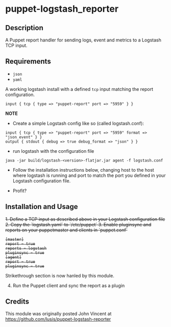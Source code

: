 puppet-logstash_reporter
========================

Description
-----------

A Puppet report handler for sending logs, event and metrics to a Logstash TCP input.


Requirements
------------

* `json`
* `yaml`

A working logstash install with a defined `tcp` input matching the report configuration.

```
input { tcp { type => "puppet-report" port => "5959" } }
```

**NOTE**
* Create a simple Logstash config like so (called logstash.conf):

```
input { tcp { type => "puppet-report" port => "5959" format => "json_event" } }
output { stdout { debug => true debug_format => "json" } }
```
* run logstash with the configuration file

```
java -jar build/logstash-<version>-flatjar.jar agent -f logstash.conf
```

* Follow the installation instructions below, changing host to the host where logstash is running and port to match the port you defined in your Logstash configuration file.

* Profit?

Installation and Usage
----------------------
<del>
1. Define a TCP input as described above in your Logstash configuration file
2. Copy the `logstash.yaml` to `/etc/puppet`
3. Enable pluginsync and reports on your puppetmaster and clients in `puppet.conf`

```
[master]
report = true
reports = logstash
pluginsync = true
[agent]
report = true
pluginsync = true
```
</del>

Strikethrough section is now hanled by this module.

4. Run the Puppet client and sync the report as a plugin

Credits
-------
This module was originally posted John Vincent at https://github.com/lusis/puppet-logstash-reporter
